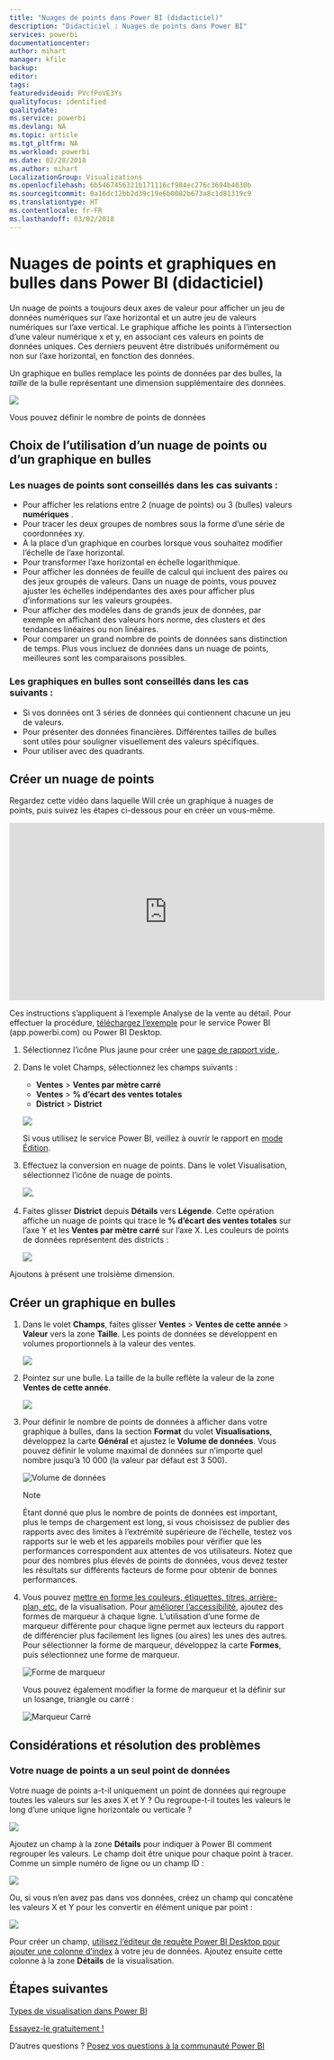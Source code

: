 ```yaml
---
title: "Nuages de points dans Power BI (didacticiel)"
description: "Didacticiel : Nuages de points dans Power BI"
services: powerbi
documentationcenter: 
author: mihart
manager: kfile
backup: 
editor: 
tags: 
featuredvideoid: PVcfPoVE3Ys
qualityfocus: identified
qualitydate: 
ms.service: powerbi
ms.devlang: NA
ms.topic: article
ms.tgt_pltfrm: NA
ms.workload: powerbi
ms.date: 02/28/2018
ms.author: mihart
LocalizationGroup: Visualizations
ms.openlocfilehash: 6b5467456321b171116cf984ec276c3694b4030b
ms.sourcegitcommit: 0a16dc12bb2d39c19e6b0002b673a8c1d81319c9
ms.translationtype: HT
ms.contentlocale: fr-FR
ms.lasthandoff: 03/02/2018
---
```

# <a name="scatter-charts-and-bubble-charts-in-power-bi-tutorial"></a>Nuages de points et graphiques en bulles dans Power BI (didacticiel)
Un nuage de points a toujours deux axes de valeur pour afficher un jeu de données numériques sur l’axe horizontal et un autre jeu de valeurs numériques sur l’axe vertical. Le graphique affiche les points à l’intersection d’une valeur numérique x et y, en associant ces valeurs en points de données uniques. Ces derniers peuvent être distribués uniformément ou non sur l’axe horizontal, en fonction des données.

Un graphique en bulles remplace les points de données par des bulles, la *taille* de la bulle représentant une dimension supplémentaire des données.

![](media/power-bi-visualization-scatter/power-bi-bubble-chart.png)

Vous pouvez définir le nombre de points de données  

## <a name="when-to-use-a-scatter-chart-or-bubble-chart"></a>Choix de l’utilisation d’un nuage de points ou d’un graphique en bulles
### <a name="scatter-charts-are-a-great-choice"></a>Les nuages de points sont conseillés dans les cas suivants :
* Pour afficher les relations entre 2 (nuage de points) ou 3 (bulles) valeurs **numériques** .
* Pour tracer les deux groupes de nombres sous la forme d’une série de coordonnées xy.
* À la place d’un graphique en courbes lorsque vous souhaitez modifier l’échelle de l’axe horizontal.    
* Pour transformer l’axe horizontal en échelle logarithmique.
* Pour afficher les données de feuille de calcul qui incluent des paires ou des jeux groupés de valeurs. Dans un nuage de points, vous pouvez ajuster les échelles indépendantes des axes pour afficher plus d’informations sur les valeurs groupées.
* Pour afficher des modèles dans de grands jeux de données, par exemple en affichant des valeurs hors norme, des clusters et des tendances linéaires ou non linéaires.
* Pour comparer un grand nombre de points de données sans distinction de temps.  Plus vous incluez de données dans un nuage de points, meilleures sont les comparaisons possibles.

### <a name="bubble-charts-are-a-great-choice"></a>Les graphiques en bulles sont conseillés dans les cas suivants :
* Si vos données ont 3 séries de données qui contiennent chacune un jeu de valeurs.
* Pour présenter des données financières.  Différentes tailles de bulles sont utiles pour souligner visuellement des valeurs spécifiques.
* Pour utiliser avec des quadrants.

## <a name="create-a-scatter-chart"></a>Créer un nuage de points
Regardez cette vidéo dans laquelle Will crée un graphique à nuages de points, puis suivez les étapes ci-dessous pour en créer un vous-même.

<iframe width="560" height="315" src="https://www.youtube.com/embed/PVcfPoVE3Ys?list=PL1N57mwBHtN0JFoKSR0n-tBkUJHeMP2cP" frameborder="0" allowfullscreen></iframe>


Ces instructions s’appliquent à l’exemple Analyse de la vente au détail. Pour effectuer la procédure, [téléchargez l’exemple](sample-datasets.md) pour le service Power BI (app.powerbi.com) ou Power BI Desktop.   

1. Sélectionnez l’icône Plus jaune pour créer une [page de rapport vide ](power-bi-report-add-page.md).
 
2. Dans le volet Champs, sélectionnez les champs suivants :
   - **Ventes** > **Ventes par mètre carré**
   - **Ventes** > **% d’écart des ventes totales**
   - **District** > **District**

    ![](media/power-bi-visualization-scatter/power-bi-bar-chart.png)

    Si vous utilisez le service Power BI, veillez à ouvrir le rapport en [mode Édition](service-interact-with-a-report-in-editing-view.md).

3. Effectuez la conversion en nuage de points. Dans le volet Visualisation, sélectionnez l’icône de nuage de points.

   ![](media/power-bi-visualization-scatter/pbi_scatter_chart_icon.png).

4. Faites glisser **District** depuis **Détails** vers **Légende**. Cette opération affiche un nuage de points qui trace le **% d’écart des ventes totales** sur l’axe Y et les **Ventes par mètre carré** sur l’axe X. Les couleurs de points de données représentent des districts :

    ![](media/power-bi-visualization-scatter/power-bi-scatter.png)

Ajoutons à présent une troisième dimension.

## <a name="create-a-bubble-chart"></a>Créer un graphique en bulles

1. Dans le volet **Champs**, faites glisser **Ventes** > **Ventes de cette année** > **Valeur** vers la zone **Taille**. Les points de données se développent en volumes proportionnels à la valeur des ventes.
   
   ![](media/power-bi-visualization-scatter/power-bi-bubble.png)

2. Pointez sur une bulle. La taille de la bulle reflète la valeur de la zone **Ventes de cette année**.
   
    ![](media/power-bi-visualization-scatter/pbi_scatter_chart_hover.png)

3. Pour définir le nombre de points de données à afficher dans votre graphique à bulles, dans la section **Format** du volet **Visualisations**, développez la carte **Général** et ajustez le **Volume de données**. Vous pouvez définir le volume maximal de données sur n’importe quel nombre jusqu’à 10 000 (la valeur par défaut est 3 500).

    ![Volume de données](media/power-bi-visualization-scatter/pbi_scatter_data_volume.png) 

   > [!NOTE]
   > Étant donné que plus le nombre de points de données est important, plus le temps de chargement est long, si vous choisissez de publier des rapports avec des limites à l’extrémité supérieure de l’échelle, testez vos rapports sur le web et les appareils mobiles pour vérifier que les performances correspondent aux attentes de vos utilisateurs. Notez que pour des nombres plus élevés de points de données, vous devez tester les résultats sur différents facteurs de forme pour obtenir de bonnes performances.

4. Vous pouvez [mettre en forme les couleurs, étiquettes, titres, arrière-plan, etc.](service-getting-started-with-color-formatting-and-axis-properties.md) de la visualisation. Pour [améliorer l’accessibilité](desktop-accessibility.md), ajoutez des formes de marqueur à chaque ligne. L’utilisation d’une forme de marqueur différente pour chaque ligne permet aux lecteurs du rapport de différencier plus facilement les lignes (ou aires) les unes des autres. Pour sélectionner la forme de marqueur, développez la carte **Formes**, puis sélectionnez une forme de marqueur.

      ![Forme de marqueur](media/power-bi-visualization-scatter/pbi_scatter_marker.png)

   Vous pouvez également modifier la forme de marqueur et la définir sur un losange, triangle ou carré :

   ![Marqueur Carré](media/power-bi-visualization-scatter/pbi_scatter_chart_hover_square.png)


## <a name="considerations-and-troubleshooting"></a>Considérations et résolution des problèmes

### <a name="your-scatter-chart-has-only-one-data-point"></a>**Votre nuage de points a un seul point de données**
Votre nuage de points a-t-il uniquement un point de données qui regroupe toutes les valeurs sur les axes X et Y ?  Ou regroupe-t-il toutes les valeurs le long d’une unique ligne horizontale ou verticale ?

![](media/power-bi-visualization-scatter/pbi_scatter_tshoot1.png)

Ajoutez un champ à la zone **Détails** pour indiquer à Power BI comment regrouper les valeurs. Le champ doit être unique pour chaque point à tracer.  
Comme un simple numéro de ligne ou un champ ID :

![](media/power-bi-visualization-scatter/pbi_scatter_tshoot.png)

Ou, si vous n’en avez pas dans vos données, créez un champ qui concatène les valeurs X et Y pour les convertir en élément unique par point :

![](media/power-bi-visualization-scatter/pbi_scatter_tshoot2.png)

Pour créer un champ, [utilisez l’éditeur de requête Power BI Desktop pour ajouter une colonne d’index](desktop-add-custom-column.md) à votre jeu de données.  Ajoutez ensuite cette colonne à la zone **Détails** de la visualisation.

## <a name="next-steps"></a>Étapes suivantes
 [Types de visualisation dans Power BI](power-bi-visualization-types-for-reports-and-q-and-a.md)

[Essayez-le gratuitement !](https://powerbi.com/)  

D’autres questions ? [Posez vos questions à la communauté Power BI](http://community.powerbi.com/)

